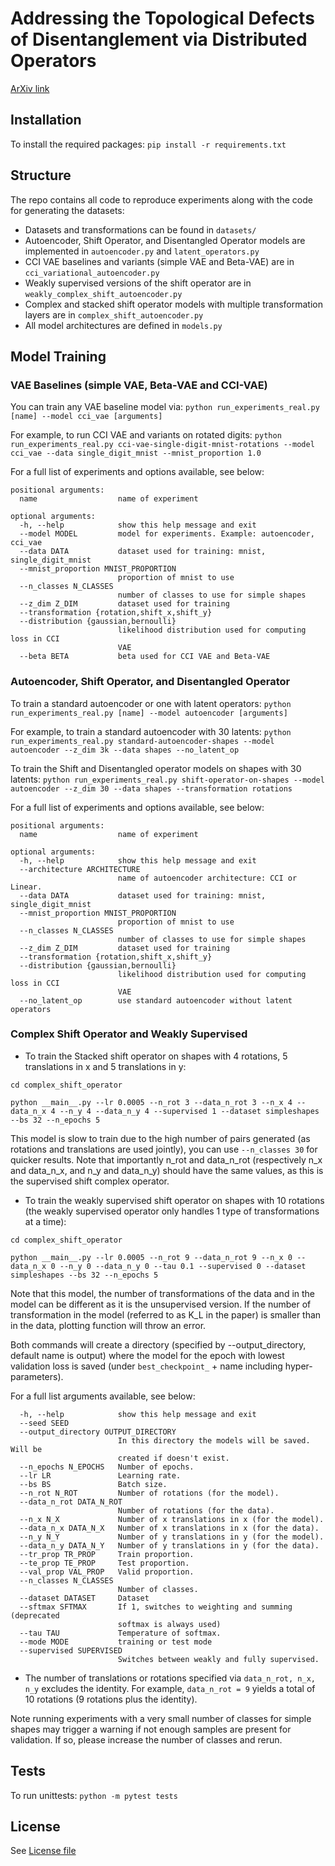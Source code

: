 # Addressing the Topological Defects of Disentanglement via Distributed Operators

[ArXiv link](https://arxiv.org/abs/2102.05623)

## Installation

To install the required packages:
`pip install -r requirements.txt`

## Structure

The repo contains all code to reproduce experiments along with the code for generating the datasets: 

* Datasets and transformations can be found in `datasets/`
* Autoencoder, Shift Operator, and Disentangled Operator models are implemented in `autoencoder.py` and `latent_operators.py`
* CCI VAE baselines and variants (simple VAE and Beta-VAE) are in `cci_variational_autoencoder.py`
* Weakly supervised versions of the shift operator are in `weakly_complex_shift_autoencoder.py`
* Complex and stacked shift operator models with multiple transformation layers are in `complex_shift_autoencoder.py`
* All model architectures are defined in `models.py`

## Model Training


### VAE Baselines (simple VAE, Beta-VAE and CCI-VAE)
You can train any VAE baseline model via:
`python run_experiments_real.py [name] --model cci_vae [arguments]`

For example, to run CCI VAE and variants on rotated digits:
`python run_experiments_real.py cci-vae-single-digit-mnist-rotations --model cci_vae --data single_digit_mnist --mnist_proportion 1.0`

For a full list of experiments and options available, see below:
```
positional arguments:
  name                  name of experiment

optional arguments:
  -h, --help            show this help message and exit
  --model MODEL         model for experiments. Example: autoencoder, cci_vae
  --data DATA           dataset used for training: mnist, single_digit_mnist
  --mnist_proportion MNIST_PROPORTION
                        proportion of mnist to use
  --n_classes N_CLASSES
                        number of classes to use for simple shapes
  --z_dim Z_DIM         dataset used for training
  --transformation {rotation,shift_x,shift_y}
  --distribution {gaussian,bernoulli}
                        likelihood distribution used for computing loss in CCI
                        VAE
  --beta BETA           beta used for CCI VAE and Beta-VAE
```


### Autoencoder, Shift Operator, and Disentangled Operator
To train a standard autoencoder or one with latent operators:
`python run_experiments_real.py [name] --model autoencoder [arguments]`

For example, to train a standard autoencoder with 30 latents:
`python run_experiments_real.py standard-autoencoder-shapes --model autoencoder --z_dim 3k --data shapes --no_latent_op`

To train the Shift and Disentangled operator models on shapes with 30 latents: 
`python run_experiments_real.py shift-operator-on-shapes --model autoencoder --z_dim 30 --data shapes --transformation rotations`

For a full list of experiments and options available, see below:
```
positional arguments:
  name                  name of experiment

optional arguments:
  -h, --help            show this help message and exit
  --architecture ARCHITECTURE
                        name of autoencoder architecture: CCI or Linear.
  --data DATA           dataset used for training: mnist, single_digit_mnist
  --mnist_proportion MNIST_PROPORTION
                        proportion of mnist to use
  --n_classes N_CLASSES
                        number of classes to use for simple shapes
  --z_dim Z_DIM         dataset used for training
  --transformation {rotation,shift_x,shift_y}
  --distribution {gaussian,bernoulli}
                        likelihood distribution used for computing loss in CCI
                        VAE
  --no_latent_op        use standard autoencoder without latent operators
```

### Complex Shift Operator and Weakly Supervised

* To train the Stacked shift operator on shapes with 4 rotations, 5 translations in x and 5 translations in y: 

`cd complex_shift_operator`

`python __main__.py --lr 0.0005 --n_rot 3 --data_n_rot 3 --n_x 4 --data_n_x 4 --n_y 4 --data_n_y 4 --supervised 1 --dataset simpleshapes --bs 32 --n_epochs 5`

This model is slow to train due to the high number of pairs generated (as rotations and translations are used jointly), you can use `--n_classes 30` for quicker results.
Note that importantly n_rot and data_n_rot (respectively n_x and data_n_x, and n_y and data_n_y) should have the same values, as this is the supervised shift complex operator.

* To train the weakly supervised shift operator on shapes with 10 rotations (the weakly supervised operator only handles 1 type of transformations at a time): 

`cd complex_shift_operator`

`python __main__.py --lr 0.0005 --n_rot 9 --data_n_rot 9 --n_x 0 --data_n_x 0 --n_y 0 --data_n_y 0 --tau 0.1 --supervised 0 --dataset simpleshapes --bs 32 --n_epochs 5`

Note that this model, the number of transformations of the data and in the model can be different as it is the unsupervised version. If the number of transformation in the model (referred to as K_L in the paper) is smaller than in the data, plotting function will throw an error. 

Both commands will create a directory (specified by --output_directory, default name is output) where the model for the epoch with lowest validation loss is saved (under `best_checkpoint_` + name including hyper-parameters).

For a full list arguments available, see below:

```
  -h, --help            show this help message and exit
  --seed SEED
  --output_directory OUTPUT_DIRECTORY
                        In this directory the models will be saved. Will be
                        created if doesn't exist.
  --n_epochs N_EPOCHS   Number of epochs.
  --lr LR               Learning rate.
  --bs BS               Batch size.
  --n_rot N_ROT         Number of rotations (for the model).
  --data_n_rot DATA_N_ROT
                        Number of rotations (for the data).
  --n_x N_X             Number of x translations in x (for the model).
  --data_n_x DATA_N_X   Number of x translations in x (for the data).
  --n_y N_Y             Number of y translations in y (for the model).
  --data_n_y DATA_N_Y   Number of y translations in y (for the data).
  --tr_prop TR_PROP     Train proportion.
  --te_prop TE_PROP     Test proportion.
  --val_prop VAL_PROP   Valid proportion.
  --n_classes N_CLASSES
                        Number of classes.
  --dataset DATASET     Dataset
  --sftmax SFTMAX       If 1, switches to weighting and summing (deprecated
                        softmax is always used)
  --tau TAU             Temperature of softmax.
  --mode MODE           training or test mode
  --supervised SUPERVISED
                        Switches between weakly and fully supervised.

```

* The number of translations or rotations specified via `data_n_rot, n_x, n_y` excludes the identity. For example, `data_n_rot = 9` yields a total of 10 rotations (9 rotations plus the identity).

Note running experiments with a very small number of classes for simple shapes may trigger a warning if not enough samples are present for validation. If so, please increase the number of classes and rerun.

## Tests

To run unittests: `python -m pytest tests`

## License

See [License file](LICENSE)

